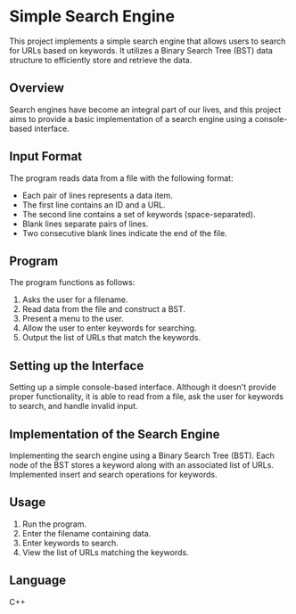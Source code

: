 # Simple Search Engine

This project implements a simple search engine that allows users to search for URLs based on keywords. It utilizes a Binary Search Tree (BST) data structure to efficiently store and retrieve the data.

## Overview

Search engines have become an integral part of our lives, and this project aims to provide a basic implementation of a search engine using a console-based interface.

## Input Format

The program reads data from a file with the following format:

- Each pair of lines represents a data item.
- The first line contains an ID and a URL.
- The second line contains a set of keywords (space-separated).
- Blank lines separate pairs of lines.
- Two consecutive blank lines indicate the end of the file.

## Program

The program functions as follows:

1. Asks the user for a filename.
2. Read data from the file and construct a BST.
3. Present a menu to the user.
4. Allow the user to enter keywords for searching.
5. Output the list of URLs that match the keywords.

## Setting up the Interface

 Setting up a simple console-based interface. Although it doesn't provide proper functionality, it is able to read from a file, ask the user for keywords to search, and handle invalid input.

## Implementation of the Search Engine

Implementing the search engine using a Binary Search Tree (BST). Each node of the BST stores a keyword along with an associated list of URLs. Implemented insert and search operations for keywords.

## Usage

1. Run the program.
2. Enter the filename containing data.
3. Enter keywords to search.
4. View the list of URLs matching the keywords.

## Language
 C++
